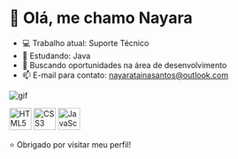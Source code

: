 # 👋 Olá, me chamo Nayara

- 💻 Trabalho atual: Suporte Técnico
- 🌱 Estudando: Java
- 💼 Buscando oportunidades na área de desenvolvimento
- 📫 E-mail para contato: nayaratainasantos@outlook.com

![gif](https://media.tenor.com/s_tDZfyIfW0AAAAM/cat-computer.gif)






<p>
  <img src="https://cdn.jsdelivr.net/gh/devicons/devicon/icons/html5/html5-original.svg" alt="HTML5" width="40" height="40"/>
  <img src="https://cdn.jsdelivr.net/gh/devicons/devicon/icons/css3/css3-original.svg" alt="CSS3" width="40" height="40"/>
  <img src="https://cdn.jsdelivr.net/gh/devicons/devicon/icons/javascript/javascript-original.svg" alt="JavaScript" width="40" height="40"/>
</p>




⭐️ Obrigado por visitar meu perfil!
